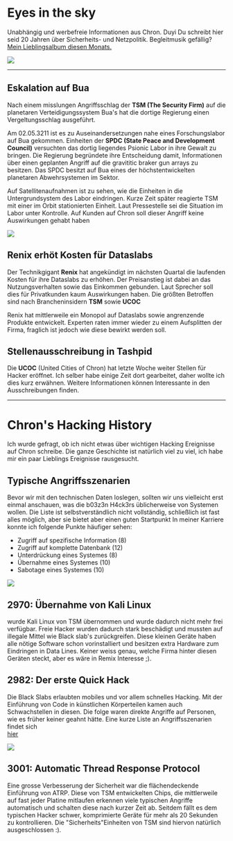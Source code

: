 # Eyes in the sky

Unabhängig und werbefreie Informationen aus Chron.
Duyi Du schreibt hier seid 20 Jahren über Sicherheits- und Netzpolitik.
Begleitmusik gefällig? [Mein Lieblingsalbum diesen Monats.](https://megadrive.bandcamp.com/album/neuroframe)

![](https://cdn.mmos.com/wp-content/uploads/2019/09/zenith-cyberpunk-concept-art-banner.jpg)

---

## Eskalation auf Bua

Nach einem misslungen Angriffsschlag der **TSM (The Security Firm)** auf die planetaren Verteidigungssystem Bua's hat die dortige Regierung einen Vergeltungsschlag ausgeführt.


Am 02.05.3211 ist es zu Auseinandersetzungen nahe eines Forschungslabor auf Bua gekommen.
Einheiten der **SPDC (State Peace and Development Council)** versuchten das dortig liegendes Psionic Labor in ihre Gewalt zu bringen.
Die Regierung begründete ihre Entscheidung damit, Informationen über einen geplanten Angriff auf die gravititic braker gun arrays zu besitzen.
Das SPDC besitzt auf Bua eines der höchstentwickelten planetaren Abwehrsystemen im Sektor.

Auf Satellitenaufnahmen ist zu sehen, wie die Einheiten in die Untergrundsystem des Labor eindringen.
Kurze Zeit später reagierte TSM mit einer im Orbit stationierten Einheit.
Laut Pressestelle sei die Situation im Labor unter Kontrolle.
Auf Kunden auf Chron soll dieser Angriff keine Auswirkungen gehabt haben

![](https://sm.ign.com/t/ign_in/articlepage/h/helldivers/helldivers-receives-three-dlc-packs_rywv.1280.jpg)

## Renix erhöt Kosten für Dataslabs

Der Technikgigant **Renix** hat angekündigt im nächsten Quartal die laufenden Kosten für ihre Dataslabs zu erhöhen.
Der Preisanstieg ist dabei an das Nutzungsverhalten sowie das Einkommen gebunden.
Laut Sprecher soll dies für Privatkunden kaum Auswirkungen haben.
Die größten Betroffen sind nach Brancheninsidern **TSM** sowie **UCOC**

Renix hat mittlerweile ein Monopol auf Dataslabs sowie angrenzende Produkte entwickelt.
Experten raten immer wieder zu einem Aufsplitten der Firma, fraglich ist jedoch wie diese bewirkt werden soll.

## Stellenausschreibung in Tashpid

Die **UCOC** (United Cities of Chron) hat letzte Woche weiter Stellen für Hacker eröffnet.
Ich selber habe einige Zeit dort gearbeitet, daher wollte ich dies kurz erwähnen.
Weitere Informationen können Interessante in den Ausschreibungen finden.


---

# Chron's Hacking History

Ich wurde gefragt, ob ich nicht etwas über wichtigen Hacking Ereignisse auf Chron schreibe.
Die ganze Geschichte ist natürlich viel zu viel, ich habe mir ein paar Lieblings Ereignisse rausgesucht.

## Typische Angriffsszenarien

Bevor wir mit den technischen Daten loslegen, sollten wir uns vielleicht erst einmal anschauen, was die b03z3n H4ck3rs üblicherweise von Systemen wollen.
Die Liste ist selbstverständlich nicht vollständig, schließlich ist fast alles möglich, aber sie bietet aber einen guten Startpunkt
In meiner Karriere konnte ich folgende Punkte häufiger sehen:

- Zugriff auf spezifische Information (8)
- Zugriff auf komplette Datenbank (12)
- Unterdrückung eines Systemes (8)
- Übernahme eines Systemes (10)
- Sabotage eines Systemes (10)

![](https://i.kym-cdn.com/photos/images/newsfeed/001/480/544/6c1.jpg)

## 2970: Übernahme von Kali Linux

wurde Kali Linux von TSM übernommen und wurde dadurch nicht mehr frei verfügbar.
Freie Hacker wurden dadurch stark beschädigt und mussten auf illegale Mittel wie Black slab's zurückgreifen.
Diese kleinen Geräte haben alle nötige Software schon vorinstalliert und besitzen extra Hardware zum Eindringen in Data Lines.
Keiner weiss genau, welche Firma hinter diesen Geräten steckt, aber es wäre in Remix Interesse ;).

## 2982: Der erste Quick Hack

Die Black Slabs erlaubten mobiles und vor allem schnelles Hacking.
Mit der Einführung von Code in künstlichen Körperteilen kamen auch Schwachstellen in diesen.
Die folge waren direkte Angriffe auf Personen, wie es früher keiner geahnt hätte.
Eine kurze Liste an Angriffsszenarien findet sich  
[hier](https://gamerant.com/cyberpunk-2077-every-quickhack-ranked/)

![](https://i.pinimg.com/474x/5b/a3/75/5ba375a5fe93daceb17b58dcf4b42abc.jpg)

## 3001: Automatic Thread Response Protocol

Eine grosse Verbesserung der Sicherheit war die flächendeckende Einführung von ATRP.
Diese von TSM entwickelten Chips, die mittlerweile auf fast jeder Platine mitlaufen erkennen viele typischen Angriffe automatisch und schalten diese nach kurzer Zeit ab.
Seitdem fällt es dem typischen Hacker schwer, komprimierte Geräte für mehr als 20 Sekunden zu kontrollieren.
Die "Sicherheits"Einheiten von TSM sind hiervon natürlich ausgeschlossen :).